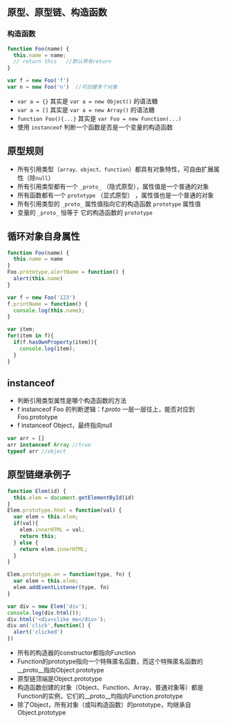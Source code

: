 ## 原型、原型链、构造函数

### 构造函数
```js
function Foo(name) {
  this.name = name;
  // return this   //默认带有return
}

var f = new Foo('f')
var n = new Foo('n')  //可创建多个对象
```
- `var a = {}` 其实是 `var a = new Object()` 的语法糖
- `var a = []` 其实是 `var a = new Array()` 的语法糖
- `function Foo(){...}` 其实是 `var Foo = new Function(...)`
- 使用 `instanceof` 判断一个函数是否是一个变量的构造函数

## 原型规则
- 所有引用类型（`array、object、function`）都具有对象特性，可自由扩展属性（除`null`）
- 所有引用类型都有一个 `_proto_` （隐式原型），属性值是一个普通的对象
- 所有函数都有一个 `prototype` （显式原型） ，属性值也是一个普通的对象
- 所有引用类型的 `_proto_` 属性值指向它的构造函数 `prototype` 属性值
- 变量的 `_proto_` 恒等于 它的构造函数的 `prototype`

## 循环对象自身属性
```js
function Foo(name) {
  this.name = name
}
Foo.prototype.alertName = function() {
  alert(this.name)
}

var f = new Foo('123')
f.printName = function() {
  console.log(this.name);
}

var item;
for(item in f){
  if(f.hasOwnProperty(item)){
    console.log(item);
  }
}
```

## instanceof
- 判断引用类型属性是哪个构造函数的方法
- f instanceof Foo 的判断逻辑：f._proto_ 一层一层往上，能否对应到Foo.prototype
- f instanceof Object，最终指向null
```js
var arr = []
arr instanceof Array //true
typeof arr //object
```

## 原型链继承例子
```js
function Elem(id) {
  this.elem = document.getElementById(id)
}
Elem.prototype.html = function(val) {
  var elem = this.elem;
  if(val){
    elem.innerHTML = val;
    return this;
  } else {
    return elem.innerHTML;
  }
}

Elem.prototype.on = function(type, fn) {
  var elem = this.elem;
  elem.addEventListener(type, fn)
}

var div = new Elem('div');
console.log(div.html());
div.html('<div>clike me</div>');
div.on('click',function() {
  alert('clicked')
})
```

- 所有的构造器的constructor都指向Function
- Function的prototype指向一个特殊匿名函数，而这个特殊匿名函数的__proto__指向Object.prototype
- 原型链顶端是Object.prototype
- 构造函数创建的对象（Object、Function、Array、普通对象等）都是Function的实例，它们的__proto__均指向Function.prototype
- 除了Object，所有对象（或叫构造函数）的prototype，均继承自Object.prototype